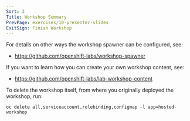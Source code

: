 ```yaml
---
Sort: 3
Title: Workshop Summary
PrevPage: exercises/10-presenter-slides
ExitSign: Finish Workshop
---
```


For details on other ways the workshop spawner can be configured, see:

* https://github.com/openshift-labs/workshop-spawner

If you want to learn how you can create your own workshop content, see:

* https://github.com/openshift-labs/lab-workshop-content

To delete the workshop itself, from where you originally deployed the workshop, run:

```copy
oc delete all,serviceaccount,rolebinding,configmap -l app=hosted-workshop
```
